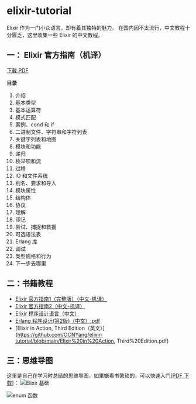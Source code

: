 
# elixir-tutorial
Elixir 作为一门小众语言，却有着其独特的魅力。
在国内因不太流行，中文教程十分匮乏，这里收集一些 Elixir 的中文教程。

## 一： Elixir 官方指南（机译）

[下载 PDF](https://github.com/OCNYang/elixir-tutorial/tree/main/Elixir%20官方指南)

**目录**

1. 介绍
2. 基本类型
3. 基本运算符
4. 模式匹配
5. 案例、cond 和 if
6. 二进制文件、字符串和字符列表
7. 关键字列表和地图
8. 模块和功能
9. 递归
10. 枚举项和流
11. 过程
12. IO 和文件系统
13. 别名、要求和导入
14. 模块属性
15. 结构体
16. 协议
17. 理解
18. 印记
19. 尝试、捕捉和救援
20. 可选语法表
21. Erlang 库
22. 调试
23. 类型规格和行为
24. 下一步去哪里

## 二：书籍教程

* [Elixir 官方指南1（完整版）（中文-机译）](https://github.com/OCNYang/elixir-tutorial/blob/main/Elixir%20官方指南1%20(完整版).pdf)
* [Elixir 官方指南2（中文-机译）](https://github.com/OCNYang/elixir-tutorial/blob/main/Elixir%20官方指南2：MIX、OTP、元编程.pdf)
* [Elixir 程序设计语言（中文）](https://github.com/OCNYang/elixir-tutorial/blob/main/Elixir%20程序设计语言.pdf)
* [Erlang 程序设计(第2版)（中文）.pdf](https://github.com/OCNYang/elixir-tutorial/blob/main/Erlang%20程序设计(第2版).pdf)
* [Elixir in Action, Third Edition（英文）](https://github.com/OCNYang/elixir-tutorial/blob/main/Elixir%20in%20Action, Third%20Edition.pdf)

## 三：思维导图

这里是自己在学习时总结的思维导图，如果嫌看书繁琐的，可以快速入门[[PDF 下载](https://github.com/OCNYang/elixir-tutorial/blob/main/Elixir%20基础知识%20思维导图.pdf)]：
![Elixir 基础](https://cdn.jsdelivr.net/gh/ocnyang/elixir-tutorial@main/github/res/Elixir%20基础知识%20思维导图.jpg)

![enum 函数](https://cdn.jsdelivr.net/gh/ocnyang/elixir-tutorial@main/github/res/elixir_enum.png)
